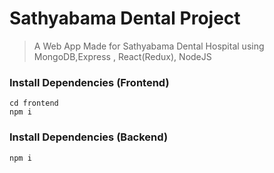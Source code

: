 # Sathyabama Dental Project

> A Web App Made for Sathyabama Dental Hospital using MongoDB,Express , React(Redux), NodeJS


### Install Dependencies (Frontend)

```
cd frontend
npm i
```

### Install Dependencies (Backend)

```
npm i
```